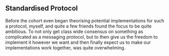 ## Standardised Protocol

Before the cohort even began theorising potential implementations for such a protocol, myself, and quite a few friends found the focus to be quite ambitious. To not only get class wide consensus on something as complicated as a messaging protocol, but to then give us the freedom to implement it however we want and then finally expect us to make our implementations work together, was quite overwhelming. 